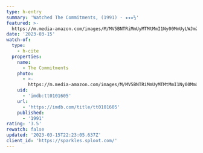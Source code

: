 ```yaml
---
type: h-entry
summary: 'Watched The Commitments, (1991) - ★★★½'
featured: >-
  https://m.media-amazon.com/images/M/MV5BNTRiMmUyMTMtMmI1Ny00MmUyLWJmZGUtNDVhMWMxNDA3OGNiXkEyXkFqcGdeQXVyMTMxODk2OTU@._V1_SX300.jpg
date: '2023-03-15'
watch-of:
  type:
    - h-cite
  properties:
    name:
      - The Commitments
    photo:
      - >-
        https://m.media-amazon.com/images/M/MV5BNTRiMmUyMTMtMmI1Ny00MmUyLWJmZGUtNDVhMWMxNDA3OGNiXkEyXkFqcGdeQXVyMTMxODk2OTU@._V1_SX300.jpg
    uid:
      - 'imdb:tt0101605'
    url:
      - 'https://imdb.com/title/tt0101605'
    published:
      - '1991'
rating: '3.5'
rewatch: false
updated: '2023-03-15T22:23:05.637Z'
client_id: 'https://sparkles.sploot.com/'
---
```


